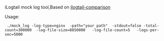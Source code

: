 iLogtail mock log tool,Based on [ilogtail-comparison](https://github.com/EvanLjp/ilogtail-comparison)   
 
Usage:
```
 ./mock_log -log-type=nginx  -path="your path"  -stdout=false -total-count=300000  -log-file-size=8850000   -log-file-count=5   -logs-per-sec=5000
```
